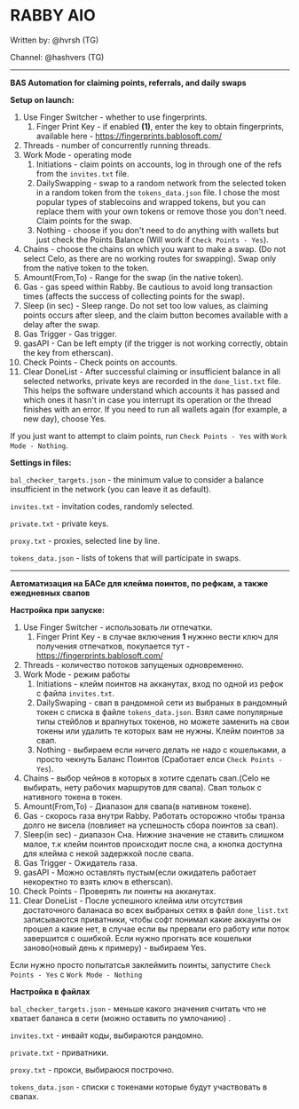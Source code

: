# RABBY AIO

Written by: @hvrsh (TG)

Channel: @hashvers (TG)

---

**BAS Automation for claiming points, referrals, and daily swaps**

**Setup on launch:**

1. Use Finger Switcher - whether to use fingerprints.
	1. Finger Print Key - if enabled **(1)**, enter the key to obtain fingerprints, available here - https://fingerprints.bablosoft.com/
3. Threads - number of concurrently running threads.
4. Work Mode - operating mode
	1. Initiations - claim points on accounts, log in through one of the refs from the `invites.txt` file.
	2. DailySwapping - swap to a random network from the selected token in a random token from the `tokens_data.json` file. I chose the most popular types of stablecoins and wrapped tokens, but you can replace them with your own tokens or remove those you don't need. Claim points for the swap.
	3. Nothing - choose if you don't need to do anything with wallets but just check the Points Balance (Will work if `Check Points - Yes`).
5. Chains - choose the chains on which you want to make a swap. (Do not select Celo, as there are no working routes for swapping). Swap only from the native token to the token.
6. Amount(From,To) - Range for the swap (in the native token).
7. Gas - gas speed within Rabby. Be cautious to avoid long transaction times (affects the success of collecting points for the swap).
8. Sleep (in sec) - Sleep range. Do not set too low values, as claiming points occurs after sleep, and the claim button becomes available with a delay after the swap.
9. Gas Trigger - Gas trigger.
10. gasAPI - Can be left empty (if the trigger is not working correctly, obtain the key from etherscan).
11. Check Points - Check points on accounts.
12. Clear DoneList - After successful claiming or insufficient balance in all selected networks, private keys are recorded in the `done_list.txt` file. This helps the software understand which accounts it has passed and which ones it hasn't in case you interrupt its operation or the thread finishes with an error. If you need to run all wallets again (for example, a new day), choose Yes.

If you just want to attempt to claim points, run `Check Points - Yes` with `Work Mode - Nothing`.

**Settings in files:**

`bal_checker_targets.json` - the minimum value to consider a balance insufficient in the network (you can leave it as default).

`invites.txt` - invitation codes, randomly selected.

`private.txt` - private keys.

`proxy.txt` - proxies, selected line by line.

`tokens_data.json` - lists of tokens that will participate in swaps.

---

**Автоматизация на БАСе для клейма поинтов, по рефкам, а также ежедневных свапов**

**Настройка при запуске:**

1. Use Finger Switcher - использовать ли отпечатки.
	1. Finger Print Key - в случае включения **1** нужнно вести ключ для получения отпечатков, покупается тут - https://fingerprints.bablosoft.com/
3. Threads - количество потоков запущеных одновременно.
4. Work Mode  - режим работы
	1. Initiations - клейм поинтов на акканутах, вход по одной из рефок с файла `invites.txt`.
	2. DailySwaping - свап в рандомной сети из выбраных в рандомный токен с списка в файле `tokens_data.json`. Взял саме популярные типы стейблов и врапнутых токенов, но можете заменить на свои токены или удалить те которых вам не нужны. Клейм поинтов за свап.
	3. Nothing - выбираем если ничего делать не надо с кошельками, а просто чекнуть Баланс Поинтов (Сработает елси `Check Points - Yes`).
5. Chains - выбор чейнов в которых в хотите сделать свап.(Celo не выбирать, нету рабочих маршрутов для свапа). Свап тольок с нативного токена в токен.
6. Amount(From,To) - Диапазон для свапа(в нативном токене).
7. Gas - скорось газа внутри Rabby. Работать осторожно чтобы транза долго не висела (повлияет на успешность сбора поинтов за свап).
8. Sleep(in sec) - диапазон Сна. Нижние значение не ставить слишком малое, т.к клейм поинтов происходит после сна, а кнопка доступна для клейма с некой задержкой после свапа.
9. Gas Trigger - Ожидатель газа.
10. gasAPI - Можно оставлять пустым(если ожидатель работает некоректно то взять ключ в etherscan).
11. Check Points - Проверять ли поинты на акканутах.
12. Clear DoneList - После успешного клейма или отсутствия достаточного баланаса во всех выбраных сетях в файл `done_list.txt` записываются приватники, чтобы софт понимал какие аккаунты он прошел а какие нет, в случае если вы прервали его работу или поток завершится с ошибкой. Если нужно прогнать все кошельки заново(новый день к примеру) - выбираем Yes.
 
 Если нужно просто попытатсья заклеймить поинты, запустите  `Check Points - Yes` с `Work Mode - Nothing`

 **Настройка в файлах**

 `bal_checker_targets.json` - меньше какого значения считать что не хватает баланса в сети (можно оставить по умлочанию) .

 `invites.txt` - инвайт коды, выбираются рандомно.

 `private.txt` - приватники.

 `proxy.txt` - прокси, выбираюся построчно.

 `tokens_data.json` - списки с токенами которые будут участвовать в свапах.
 